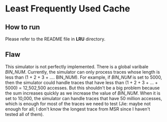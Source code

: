 # Least Frequently Used Cache

## How to run

Please refer to the README file in **LRU** directory.



 ## Flaw

This simulator is not perfectly implemented. There is a global varibale *BIN_NUM*. Currently, the simulator can only process traces whose length is less than (1 + 2 + 3 + …. BIN_NUM). For example, if *BIN_NUM* is set to 5000, then the simulator could handle traces that have less than (1 + 2 + 3 + … + 5000) = 12,502,500 accesses. But this shouldn't be a big problem because the sum increases quickly as we increase the value of *BIN_NUM*. When it is set to 10,000, the simulator can handle traces that have 50 million accesses, which is enough for most of the traces we need to test (Jie: maybe not enough for all; I don't know the longest trace from MSR since I haven't tested all of them).



